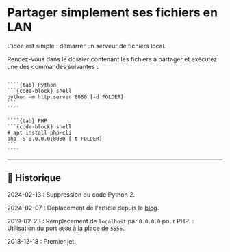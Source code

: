 # Partager simplement ses fichiers en LAN

L'idée est simple : démarrer un serveur de fichiers local.

Rendez-vous dans le dossier contenant les fichiers à partager et exécutez une des commandes suivantes :

`````{tabs}

````{tab} Python
```{code-block} shell
python -m http.server 8080 [-d FOLDER]
```
````

````{tab} PHP
```{code-block} shell
# apt install php-cli
php -S 0.0.0.0:8080 [-t FOLDER]
```
````

`````

---

## 📜 Historique

2024-02-13
: Suppression du code Python 2.

2024-02-07
: Déplacement de l'article depuis le [blog](https://www.tiger-222.fr/?d=2018/12/18/10/01/39-partager-simplement-ses-fichiers-en-lan).

2019-02-23
: Remplacement de `localhost` par `0.0.0.0` pour PHP.
: Utilisation du port `8080` à la place de `5555`.

2018-12-18
: Premier jet.
